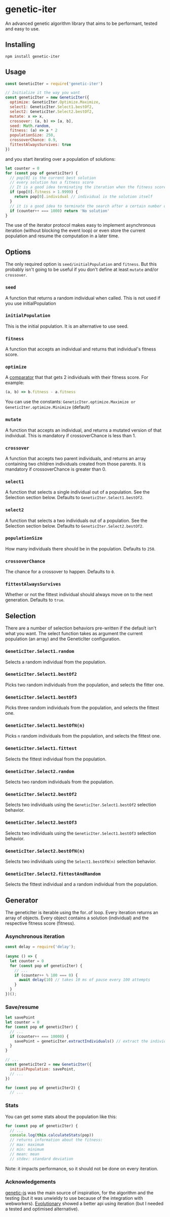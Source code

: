 # genetic-iter
An advanced genetic algorithm library that aims to be performant, tested and easy to use.

## Installing
`npm install genetic-iter`

## Usage
```js
const GeneticIter = require('genetic-iter')

// Initialize it the way you want
const geneticIter = new GeneticIter({
  optimize: GeneticIter.Optimize.Maximize,
  select1: GeneticIter.Select1.bestOf2,
  select2: GeneticIter.Select2.bestOf2,
  mutate: x => x,
  crossover: (a, b) => [a, b],
  seed: Math.random,
  fitness: (a) => a * 2
  populationSize: 250,
  crossoverChance: 0.9,
  fittestAlwaysSurvives: true
})
```
and you start iterating over a population of solutions:
```js
let counter = 0
for (const pop of geneticIter) {
  // pop[0] is the current best solution
  // every solution has a fitness score
  // It is a good idea terminating the iteration when the fitness score is good enough
  if (pop[0].fitness > 1.9999) {
    return pop[0].individual // individual is the solution itself
  }
  // it is a good idea to terminate the search after a certain number of attempts
  if (counter++ === 1000) return 'No solution'
}
```
The use of the iterator protocol makes easy to implement asynchronous iteration (without blocking the event loop) or even store the current population and resume the computation in a later time.


## Options
The only required option is `seed/initialPopulation` and `fitness`. But this probably isn't going to be useful if you don't define at least `mutate` and/or `crossover`.

### `seed`

A function that returns a random individual when called. This is not used if you use initialPopulation

### `initialPopulation`

This is the initial population. It is an alternative to use seed.

### `fitness`

A function that accepts an individual and returns that individual's fitness score.

### `optimize`

A [comparator](https://developer.mozilla.org/en-US/docs/Web/JavaScript/Reference/Global_Objects/Array/sort) that that gets 2 individuals with their fitness score. For example:
```js
(a, b) => b.fitness - a.fitness
```
You can use the constants: `GeneticIter.optimize.Maximize or GeneticIter.optimize.Minimize` (default)

### `mutate`

A function that accepts an individual, and returns a mutated version of that individual. This is mandatory if crossoverChance is less than 1.

### `crossover`

A function that accepts two parent individuals, and returns an array containing two children individuals created from those parents. It is mandatory if crossoverChance is greater than 0.

### `select1`

A function that selects a single individual out of a population. See the Selection section below. Defaults to `GeneticIter.Select1.bestOf2`.

### `select2`

A function that selects a two individuals out of a population. See the Selection section below. Defaults to `GeneticIter.Select2.bestOf2`.

### `populationSize`

How many individuals there should be in the population. Defaults to `250`.

### `crossoverChance`

The chance for a crossover to happen. Defaults to `0`.

### `fittestAlwaysSurvives`

Whether or not the fittest individual should always move on to the next generation. Defaults to `true`.


## Selection

There are a number of selection behaviors pre-written if the default isn't what you want. The select function takes as argument the current population (an array) and the GeneticIter configuration.

### `GeneticIter.Select1.random`

Selects a random individual from the population.

### `GeneticIter.Select1.bestOf2`

Picks two random individuals from the population, and selects the fitter one.

### `GeneticIter.Select1.bestOf3`

Picks three random individuals from the population, and selects the fittest one.

### `GeneticIter.Select1.bestOfN(n)`

Picks `n` random individuals from the population, and selects the fittest one.

### `GeneticIter.Select1.fittest`

Selects the fittest individual from the population.

### `GeneticIter.Select2.random`

Selects two random individuals from the population.

### `GeneticIter.Select2.bestOf2`

Selects two individuals using the `GeneticIter.Select1.bestOf2` selection behavior.

### `GeneticIter.Select2.bestOf3`

Selects two individuals using the `GeneticIter.Select1.bestOf3` selection behavior.

### `GeneticIter.Select2.bestOfN(n)`

Selects two individuals using the `Select1.bestOfN(n)` selection behavior.

### `GeneticIter.Select2.fittestAndRandom`

Selects the fittest individual and a random individual from the population.

## Generator
The geneticIter is iterable using the for..of loop. Every iteration returns an array of objects. Every object contains a solution (individual) and the respective fitness score (fitness).

### Asynchronous iteration
```js
const delay = require('delay');
 
(async () => {
  let counter = 0
  for (const pop of geneticIter) {
    // ...
    if (counter++ % 100 === 0) {
      await delay(10) // takes 10 ms of pause every 100 attempts
    }
  }
})();
```

### Save/resume
```js
let savePoint
let counter = 0
for (const pop of geneticIter) {
  // ...
  if (counter++ === 10000) {
    savePoint = geneticIter.extractIndividuals() // extract the individuals
  }
}

// ...
const geneticIter2 = new GeneticIter({
  initialPopulation: savePoint,
  // ...
})

for (const pop of geneticIter2) {
  // ...
```
### Stats
You can get some stats about the population like this:
```js
for (const pop of geneticIter) {
  // ...
  console.log(this.calculateStats(pop))
  // returns information about the fitness:
  // max: maximum
  // min: minimum
  // mean: mean
  // stdev: standard deviation
```
Note: it impacts performance, so it should not be done on every iteration.

### Acknowledgements
[genetic-js](https://github.com/subprotocol/genetic-js) was the main source of inspiration, for the algorithm and the testing (but it was unwieldy to use because of the integration with webworkers). [Evolutionary](https://github.com/rahatarmanahmed/evolutionary) showed a better api using iteration (but I needed a tested and optimised alternative).